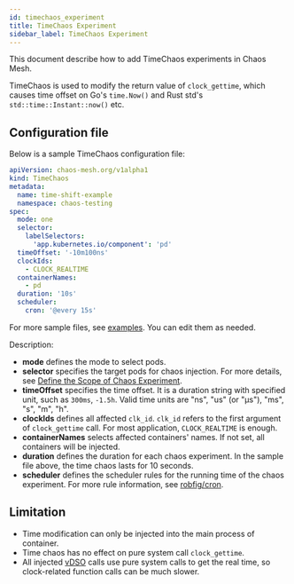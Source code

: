 ```yaml
---
id: timechaos_experiment
title: TimeChaos Experiment
sidebar_label: TimeChaos Experiment
---
```


This document describe how to add TimeChaos experiments in Chaos Mesh.

TimeChaos is used to modify the return value of `clock_gettime`, which causes time offset on Go's `time.Now()` and Rust std's `std::time::Instant::now()` etc.

## Configuration file

Below is a sample TimeChaos configuration file:

```yaml
apiVersion: chaos-mesh.org/v1alpha1
kind: TimeChaos
metadata:
  name: time-shift-example
  namespace: chaos-testing
spec:
  mode: one
  selector:
    labelSelectors:
      'app.kubernetes.io/component': 'pd'
  timeOffset: '-10m100ns'
  clockIds:
    - CLOCK_REALTIME
  containerNames:
    - pd
  duration: '10s'
  scheduler:
    cron: '@every 15s'
```

For more sample files, see [examples](https://github.com/chaos-mesh/chaos-mesh/tree/master/examples). You can edit them as needed.

Description:

- **mode** defines the mode to select pods.
- **selector** specifies the target pods for chaos injection. For more details, see [Define the Scope of Chaos Experiment](experiment_scope.md).
- **timeOffset** specifies the time offset. It is a duration string with specified unit, such as `300ms`, `-1.5h`. Valid time units are "ns", "us" (or "µs"), "ms", "s", "m", "h".
- **clockIds** defines all affected `clk_id`. `clk_id` refers to the first argument of `clock_gettime` call. For most application, `CLOCK_REALTIME` is enough.
- **containerNames** selects affected containers' names. If not set, all containers will be injected.
- **duration** defines the duration for each chaos experiment. In the sample file above, the time chaos lasts for 10 seconds.
- **scheduler** defines the scheduler rules for the running time of the chaos experiment. For more rule information, see [robfig/cron](https://godoc.org/github.com/robfig/cron).

## Limitation

- Time modification can only be injected into the main process of container.
- Time chaos has no effect on pure system call `clock_gettime`.
- All injected [vDSO](http://man7.org/linux/man-pages/man7/vdso.7.html) calls use pure system calls to get the real time, so clock-related function calls can be much slower.
